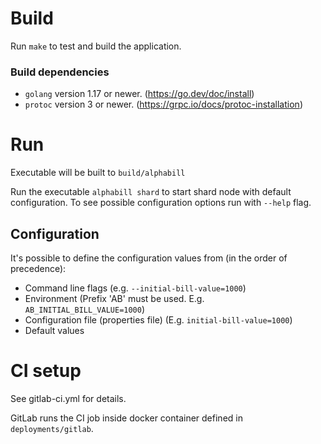 # Build

Run `make` to test and build the application.

### Build dependencies

* `golang` version 1.17 or newer. (https://go.dev/doc/install)
* `protoc` version 3 or newer. (https://grpc.io/docs/protoc-installation)

# Run

Executable will be built to `build/alphabill`

Run the executable `alphabill shard` to start shard node with default configuration. To see possible configuration options run with `--help` flag.

## Configuration

It's possible to define the configuration values from (in the order of precedence):
* Command line flags (e.g. `--initial-bill-value=1000`)
* Environment (Prefix 'AB' must be used. E.g. `AB_INITIAL_BILL_VALUE=1000`)
* Configuration file (properties file) (E.g. `initial-bill-value=1000`)
* Default values

# CI setup

See gitlab-ci.yml for details.

GitLab runs the CI job inside docker container defined in `deployments/gitlab`.
